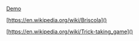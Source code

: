 [Demo](https://calog3r0.github.io/demo/briscola.js/index.html)

[https://en.wikipedia.org/wiki/Briscola]()

[https://en.wikipedia.org/wiki/Trick-taking_game]()
